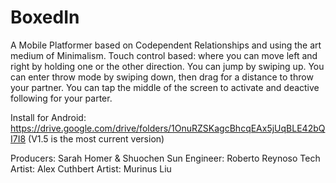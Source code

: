
# BoxedIn

A Mobile Platformer based on Codependent Relationships and using the art medium of Minimalism.
Touch control based:
where you can move left and right by holding one or the other direction.
You can jump by swiping up.
You can enter throw mode by swiping down, then drag for a distance to throw your partner.
You can tap the middle of the screen to activate and deactive following for your parter.

Install for Android: https://drive.google.com/drive/folders/1OnuRZSKagcBhcqEAx5jUqBLE42bQI7I8
(V1.5 is the most current version)

Producers: Sarah Homer & Shuochen Sun
Engineer: Roberto Reynoso
Tech Artist: Alex Cuthbert
Artist: Murinus Liu

